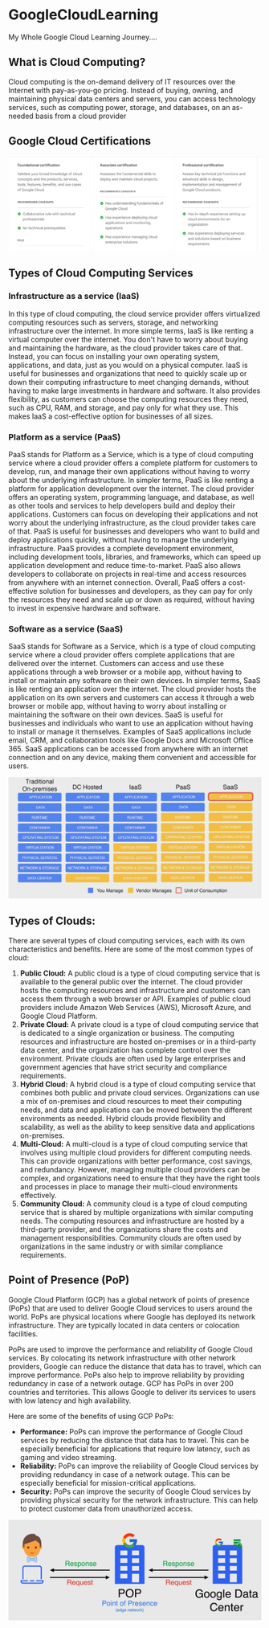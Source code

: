 # GoogleCloudLearning
My Whole Google Cloud Learning Journey....

## What is Cloud Computing?
Cloud computing is the on-demand delivery of IT resources over the Internet with pay-as-you-go pricing. Instead of buying, owning, and maintaining physical data centers and servers, you can access technology services, such as computing power, storage, and databases, on an as-needed basis from a cloud provider

## Google Cloud Certifications
![Google Cloud Certifications](images/certifications.png)

## Types of Cloud Computing Services
### Infrastructure as a service (IaaS)
In this type of cloud computing, the cloud service provider offers virtualized computing resources such as servers, storage, and networking infrastructure over the internet.
In more simple terms, IaaS is like renting a virtual computer over the internet. You don't have to worry about buying and maintaining the hardware, as the cloud provider takes care of that. Instead, you can focus on installing your own operating system, applications, and data, just as you would on a physical computer.
IaaS is useful for businesses and organizations that need to quickly scale up or down their computing infrastructure to meet changing demands, without having to make large investments in hardware and software. It also provides flexibility, as customers can choose the computing resources they need, such as CPU, RAM, and storage, and pay only for what they use. This makes IaaS a cost-effective option for businesses of all sizes.

### Platform as a service (PaaS)
PaaS stands for Platform as a Service, which is a type of cloud computing service where a cloud provider offers a complete platform for customers to develop, run, and manage their own applications without having to worry about the underlying infrastructure.
In simpler terms, PaaS is like renting a platform for application development over the internet. The cloud provider offers an operating system, programming language, and database, as well as other tools and services to help developers build and deploy their applications. Customers can focus on developing their applications and not worry about the underlying infrastructure, as the cloud provider takes care of that.
PaaS is useful for businesses and developers who want to build and deploy applications quickly, without having to manage the underlying infrastructure. PaaS provides a complete development environment, including development tools, libraries, and frameworks, which can speed up application development and reduce time-to-market. PaaS also allows developers to collaborate on projects in real-time and access resources from anywhere with an internet connection.
Overall, PaaS offers a cost-effective solution for businesses and developers, as they can pay for only the resources they need and scale up or down as required, without having to invest in expensive hardware and software.

### Software as a service (SaaS)
SaaS stands for Software as a Service, which is a type of cloud computing service where a cloud provider offers complete applications that are delivered over the internet. Customers can access and use these applications through a web browser or a mobile app, without having to install or maintain any software on their own devices.
In simpler terms, SaaS is like renting an application over the internet. The cloud provider hosts the application on its own servers and customers can access it through a web browser or mobile app, without having to worry about installing or maintaining the software on their own devices.
SaaS is useful for businesses and individuals who want to use an application without having to install or manage it themselves. Examples of SaaS applications include email, CRM, and collaboration tools like Google Docs and Microsoft Office 365. SaaS applications can be accessed from anywhere with an internet connection and on any device, making them convenient and accessible for users.

![Cloud Service Types](https://github.com/jattinmanhas/GoogleCloudLearning/blob/be95662be1c91aaee8f972a7336f8175ac7c4205/images/cloud%20services%20models.png)

## Types of Clouds:
There are several types of cloud computing services, each with its own characteristics and benefits. Here are some of the most common types of cloud:
  1.	**Public Cloud:** A public cloud is a type of cloud computing service that is available to the general public over the internet. The cloud provider hosts the computing resources and infrastructure and customers can access them through a web browser or API. Examples of public cloud providers include Amazon Web Services (AWS), Microsoft Azure, and Google Cloud Platform.
  2.	**Private Cloud:** A private cloud is a type of cloud computing service that is dedicated to a single organization or business. The computing resources and infrastructure are hosted on-premises or in a third-party data center, and the organization has complete control over the environment. Private clouds are often used by large enterprises and government agencies that have strict security and compliance requirements.
  3.  **Hybrid Cloud:** A hybrid cloud is a type of cloud computing service that combines both public and private cloud services. Organizations can use a mix of on-premises and cloud resources to meet their computing needs, and data and applications can be moved between the different environments as needed. Hybrid clouds provide flexibility and scalability, as well as the ability to keep sensitive data and applications on-premises.
  4.  **Multi-Cloud:** A multi-cloud is a type of cloud computing service that involves using multiple cloud providers for different computing needs. This can provide organizations with better performance, cost savings, and redundancy. However, managing multiple cloud providers can be complex, and organizations need to ensure that they have the right tools and processes in place to manage their multi-cloud environments effectively.
  5.  **Community Cloud:** A community cloud is a type of cloud computing service that is shared by multiple organizations with similar computing needs. The computing resources and infrastructure are hosted by a third-party provider, and the organizations share the costs and management responsibilities. Community clouds are often used by organizations in the same industry or with similar compliance requirements.

## Point of Presence (PoP)
Google Cloud Platform (GCP) has a global network of points of presence (PoPs) that are used to deliver Google Cloud services to users around the world. PoPs are physical locations where Google has deployed its network infrastructure. They are typically located in data centers or colocation facilities.

PoPs are used to improve the performance and reliability of Google Cloud services. By colocating its network infrastructure with other network providers, Google can reduce the distance that data has to travel, which can improve performance. PoPs also help to improve reliability by providing redundancy in case of a network outage.
GCP has PoPs in over 200 countries and territories. This allows Google to deliver its services to users with low latency and high availability.

Here are some of the benefits of using GCP PoPs:
- **Performance:** PoPs can improve the performance of Google Cloud services by reducing the distance that data has to travel. This can be especially beneficial for applications that require low latency, such as gaming and video streaming.
- **Reliability:** PoPs can improve the reliability of Google Cloud services by providing redundancy in case of a network outage. This can be especially beneficial for mission-critical applications.
- **Security:** PoPs can improve the security of Google Cloud services by providing physical security for the network infrastructure. This can help to protect customer data from unauthorized access.

![Google POP](images/pop.png)


